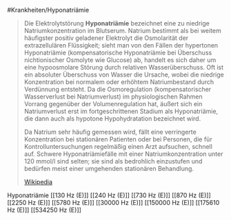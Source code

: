 #Krankheiten/Hyponatriämie
> Die Elektrolytstörung **Hyponatriämie** bezeichnet eine zu niedrige Natriumkonzentration im Blutserum. Natrium bestimmt als bei weitem häufigster positiv geladener Elektrolyt die Osmolarität der extrazellulären Flüssigkeit; sieht man von den Fällen der hypertonen Hyponatriämie (kompensatorische Hyponatriämie bei Überschuss nichtionischer Osmolyte wie Glucose) ab, handelt es sich daher um eine hypoosmolare Störung durch relativen Wasserüberschuss. Oft ist ein absoluter Überschuss von Wasser die Ursache, wobei die niedrige Konzentration bei normalem oder erhöhtem Natriumbestand durch Verdünnung entsteht. Da die Osmoregulation (kompensatorischer Wasserverlust bei Natriumverlust) im physiologischen Rahmen Vorrang gegenüber der Volumenregulation hat, äußert sich ein Natriumverlust erst im fortgeschrittenen Stadium als Hyponatriämie, die dann auch als hypotone Hypohydratation bezeichnet wird.
>
> Da Natrium sehr häufig gemessen wird, fällt eine verringerte Konzentration bei stationären Patienten oder bei Personen, die für Kontrolluntersuchungen regelmäßig einen Arzt aufsuchen, schnell auf. Schwere Hyponatriämiefälle mit einer Natriumkonzentration unter 120 mmol/l sind selten; sie sind als bedrohlich einzustufen und bedürfen meist einer umgehenden stationären Behandlung.
>
> [Wikipedia](https://de.wikipedia.org/wiki/Hyponatri%C3%A4mie)

Hyponatriämie
[[130 Hz (E)]]
[[240 Hz (E)]]
[[730 Hz (E)]]
[[870 Hz (E)]]
[[2250 Hz (E)]]
[[5780 Hz (E)]]
[[30000 Hz (E)]]
[[150000 Hz (E)]]
[[175610 Hz (E)]]
[[534250 Hz (E)]]